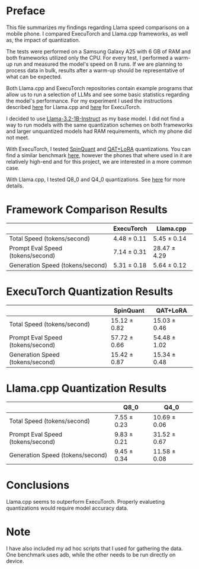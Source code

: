 # Preface
This file summarizes my findings regarding Llama speed comparisons on a mobile phone.
I compared ExecuTorch and Llama.cpp frameworks, as well as, the impact of quantization.

The tests were performed on a Samsung Galaxy A25 with 6 GB of RAM and both frameworks utilized only the CPU.
For every test, I performed a warm-up run and measured the model's speed on 8 runs. 
If we are planning to process data in bulk, results after a warm-up should be representative of what can be expected.

Both Llama.cpp and ExecuTorch repositories contain example programs that allow us to 
run a selection of LLMs and see some basic statistics regarding the model's performance. For my
experiment I used the instructions described [here](https://github.com/ZPP-MURMURAS/ZPP_Murmuras/blob/main/research/llama_cpp/introduction/llama.ipynb)
for Llama.cpp and [here](https://github.com/pytorch/executorch/blob/main/examples/models/llama/README.md)
for ExecuTorch.

I decided to use [Llama-3.2-1B-Instruct](https://huggingface.co/meta-llama/Llama-3.2-1B-Instruct) as my base model.
I did not find a way to run models with the same quantization schemes on both
frameworks and larger unquantized models had RAM requirements, which my phone did not meet.

With ExecuTorch, I tested [SpinQuant](https://huggingface.co/meta-llama/Llama-3.2-1B-Instruct-SpinQuant_INT4_EO8) 
and [QAT+LoRA](https://huggingface.co/meta-llama/Llama-3.2-1B-Instruct-QLORA_INT4_EO8) quantizations.
You can find a similar benchmark [here](https://github.com/pytorch/executorch/blob/main/examples/models/llama/README.md),
however the phones that where used in it are relatively high-end and for this project, we are interested in
a more common case.

With Llama.cpp, I tested Q8\_0 and Q4\_0 quantizations.
See [here](https://github.com/ggerganov/llama.cpp/blob/master/examples/quantize/README.md) for more details.

# Framework Comparison Results
|                                   | ExecuTorch  | Llama.cpp    |
|-----------------------------------|-------------|--------------|
| Total Speed (tokens/second)       | 4.48 ± 0.11 | 5.45 ± 0.14  |
| Prompt Eval Speed (tokens/second) | 7.14 ± 0.31 | 28.47 ± 4.29 |
| Generation Speed (tokens/second)  | 5.31 ± 0.18 | 5.64 ± 0.12  |

# ExecuTorch Quantization Results
|                                   | SpinQuant    | QAT+LoRA     |
|-----------------------------------|--------------|--------------|
| Total Speed (tokens/second)       | 15.12 ± 0.82 | 15.03 ± 0.46 |
| Prompt Eval Speed (tokens/second) | 57.72 ± 0.66 | 54.48 ± 1.02 |
| Generation Speed (tokens/second)  | 15.42 ± 0.87 | 15.34 ± 0.48 |

# Llama.cpp Quantization Results
|                                   | Q8\_0       | Q4\_0        |
|-----------------------------------|-------------|--------------|
| Total Speed (tokens/second)       | 7.55 ± 0.23 | 10.69 ± 0.06 |
| Prompt Eval Speed (tokens/second) | 9.83 ± 0.21 | 31.52 ± 0.67 |
| Generation Speed (tokens/second)  | 9.45 ± 0.34 | 11.58 ± 0.08 |

# Conclusions
Llama.cpp seems to outperform ExecuTorch. Properly evalueting quantizations would require model accuracy data.

# Note
I have also included my ad hoc scripts that I used for gathering the data. 
One benchmark uses adb, while the other needs to be run directly on device.
